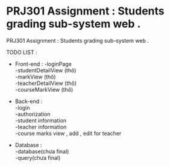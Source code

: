 # PRJ301 Assignment : Students grading sub-system web .

PRJ301 Assignment : Students grading sub-system web .

TODO LIST :
+ Front-end :
-loginPage  
-studentDetailView (thô)  
-markView (thô)  
-teacherDetailView (thô)  
-courseMarkView (thô)  
+ Back-end :  
-login  
-authorization  
-student information   
-teacher information  
-course marks view , add , edit for teacher  
  
+ Database :  
-database(chưa final)  
-query(chưa final)  
 
